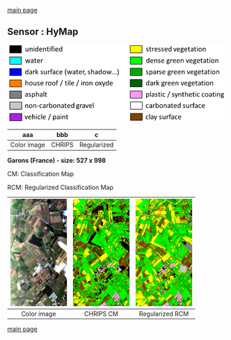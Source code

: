 [main page](index.md)</center>

## Sensor : HyMap

<p align="center">
<img src="Complements/Legende_classif_ligne_v2.png" width="500" />
</p>

aaa | bbb | c
:-: | :-: | :-:
Color image | CHRIPS  | Regularized



**Garons (France)  -  size: 527 x 998**

CM: Classification Map

RCM: Regularized Classification Map

<img src="Images_COULEUR/HyMap_Garons_00_IMAGE.jpg" width="130" /> | <img src="Images_CLASSIF/HyMap_Garons_01_CLASSIF.png" width="130" /> | <img src="Images_REGUL/HyMap_Garons_02_REGUL.png" width="130" />
:-: | :-: | :-:
Color image | CHRIPS CM | Regularized RCM

[main page](index.md)

